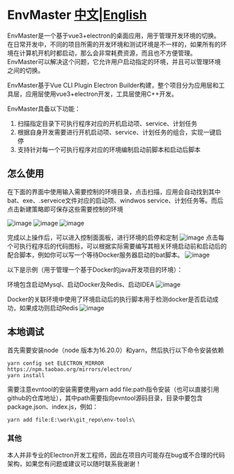 # EnvMaster [中文](https://github.com/Mr-miao/env-master/blob/master/README.md)|[English](https://github.com/Mr-miao/env-master/blob/master/README_EN.md)

EnvMaster是一个基于vue3+electron的桌面应用，用于管理开发环境的切换。
在日常开发中，不同的项目所需的开发环境和测试环境是不一样的，如果所有的环境在计算机开机时都启动，那么会非常耗费资源，而且也不方便管理。
EnvMaster可以解决这个问题，它允许用户启动指定的环境，并且可以管理环境之间的切换。

EnvMaster基于Vue CLI Plugin Electron Builder构建，整个项目分为应用层和工具层，应用层使用vue3+electron开发，工具层使用C++开发。

EnvMaster具备以下功能：
1. 扫描指定目录下可执行程序对应的开机启动项、service、计划任务
2. 根据自身开发需要进行开机启动项、service、计划任务的组合，实现一键启停
3. 支持针对每一个可执行程序对应的环境编制启动前脚本和启动后脚本


## 怎么使用
在下面的界面中使用输入需要控制的环境目录，点击扫描，应用会自动找到其中bat、exe、.serveice文件对应的启动项、windwos service、计划任务等。而后点击新建策略即可保存这些需要控制的环境

![image](https://github.com/Mr-miao/env-master/assets/20635826/fbed3ef4-d753-46b2-a138-d4f648f7a725)
![image](https://github.com/Mr-miao/env-master/assets/20635826/8e55c26e-2315-47b5-862f-15088c387a15)
![image](https://github.com/Mr-miao/env-master/assets/20635826/3c42a445-5a45-4cd1-a23d-d0b4e80d44e6)

完成以上操作后，可以进入控制面面板，进行环境的启停和定制
![image](https://github.com/Mr-miao/env-master/assets/20635826/814acd72-7795-4830-a6b8-24fb06564ef7)
点击每个可执行程序后的代码图标，可以根据实际需要编写其相关环境启动前和启动后的配合脚本，例如你可以写一个等待Docker服务器启动的bat脚本。
![image](https://github.com/Mr-miao/env-master/assets/20635826/f132db3c-df3a-42e5-82f1-00794beda80f)

以下是示例（用于管理一个基于Docker的java开发项目的环境）：

环境包含启动Mysql、启动Docker及Redis、启动IDEA
![image](https://github.com/Mr-miao/env-master/assets/20635826/0a84f2be-c54d-4e47-98f0-28d4240b02dd)

Docker的关联环境中使用了环境启动后的执行脚本用于检测docker是否启动成功，如果成功则启动Redis
![image](https://github.com/Mr-miao/env-master/assets/20635826/fabd060a-0155-4066-892c-92ad5409178a)



## 本地调试
首先需要安装node（node 版本为16.20.0）和yarn，然后执行以下命令安装依赖
```
yarn config set ELECTRON_MIRROR https://npm.taobao.org/mirrors/electron/
yarn install
```
需要注意evntool的安装需要使用yarn add file:path指令安装（也可以直接引用github的仓库地址），其中path需要指向evntool源码目录，目录中要包含package.json、index.js，例如：
```
yarn add file:E:\work\git_repo\env-tools\
```
### 其他
本人并非专业的Electron开发工程师，因此在项目内可能存在bug或不合理的代码架构，如果您有问题或建议可以随时联系我谢谢！
